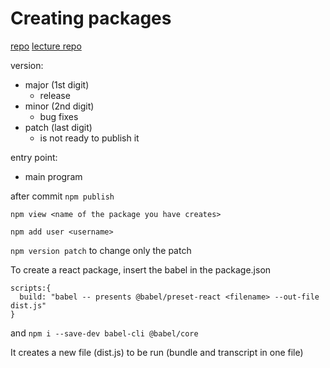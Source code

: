 # Creating packages

[repo](git@github.com:vshibukawa/1st-package.git)
[lecture repo](https://github.com/alex-wilmer-ws/my-very-cool-awesome-thingy-majig)

version:
  - major (1st digit)
    - release
  - minor (2nd digit)
    - bug fixes
  - patch (last digit)
    - is not ready to publish it

entry point:
  - main program

after commit
`npm publish`

`npm view <name of the package you have creates>`

`npm add user <username>`

`npm version patch` to change only the patch

To create a react package, insert the babel in the package.json
```
scripts:{
  build: "babel -- presents @babel/preset-react <filename> --out-file dist.js"
}
```
and `npm i --save-dev babel-cli @babel/core`

It creates a new file (dist.js) to be run (bundle and transcript in one file)
